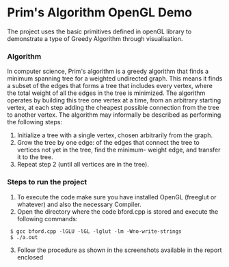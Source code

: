 # Prim's Algorithm OpenGL Demo
The project uses the basic primitives defined in openGL library to demonstrate a type of Greedy Algorithm through visualisation.

### Algorithm
In computer science, Prim's algorithm is a greedy algorithm that finds a minimum spanning tree for a weighted undirected graph. This means it finds a subset of the edges that forms a tree that includes every vertex, where the total weight of all the edges in the tree is minimized. The algorithm operates by building this tree one vertex at a time, from an arbitrary starting vertex, at each step adding the cheapest possible connection from the tree to another vertex.
The algorithm may informally be described as performing the following steps:
 1. Initialize a tree with a single vertex, chosen arbitrarily from the graph.
 2. Grow the tree by one edge: of the edges that connect the tree to vertices not yet in the
    tree, find the minimum- weight edge, and transfer it to the tree. 
 3. Repeat step 2 (until all vertices are in the tree).

### Steps to run the project
1. To execute the code make sure you have installed OpenGL (freeglut or whatever) and also the necessary Compiler.
2. Open the directory where the code bford.cpp is stored and execute the following commands:
```
 $ gcc bford.cpp -lGLU -lGL -lglut -lm -Wno-write-strings
 $ ./a.out 
```
3. Follow the procedure as shown in the screenshots available in the report enclosed
